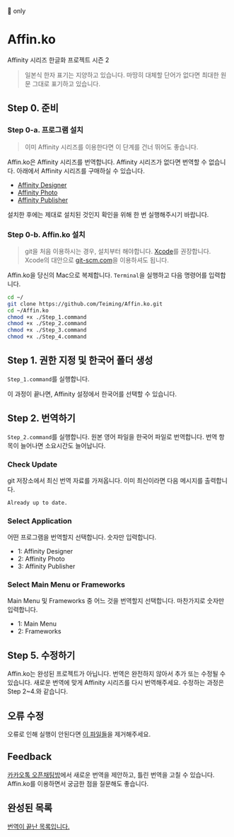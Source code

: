  only

# Affin.ko

Affinity 시리즈 한글화 프로젝트 시즌 2

> 일본식 한자 표기는 지양하고 있습니다.
> 마땅히 대체할 단어가 없다면 최대한 원문 그대로 표기하고 있습니다.

## Step 0. 준비

### Step 0-a. 프로그램 설치

> 이미 Affinity 시리즈를 이용한다면 이 단계를 건너 뛰어도 좋습니다.

Affin.ko은 Affinity 시리즈를 번역합니다. Affinity 시리즈가 없다면 번역할 수 없습니다. 아래에서 Affinity 시리즈를 구매하실 수 있습니다.

- [Affinity Designer](https://affinity.serif.com/designer)
- [Affinity Photo](https://affinity.serif.com/photo)
- [Affinity Publisher](https://affinity.serif.com/publisher)

설치한 후에는 제대로 설치된 것인지 확인을 위해 한 번 실행해주시기 바랍니다.

### Step 0-b. Affin.ko 설치

> git을 처음 이용하시는 경우, 설치부터 해야합니다. [Xcode](https://itunes.apple.com/app/xcode/id497799835)를 권장합니다. Xcode의 대안으로 [git-scm.com](https://git-scm.com)을 이용하셔도 됩니다.

Affin.ko을 당신의 Mac으로 복제합니다. `Terminal`을 실행하고 다음 명령어를 입력합니다.

```sh
cd ~/
git clone https://github.com/Teiming/Affin.ko.git
cd ~/Affin.ko
chmod +x ./Step_1.command
chmod +x ./Step_2.command
chmod +x ./Step_3.command
chmod +x ./Step_4.command
```

## Step 1. 권한 지정 및 한국어 폴더 생성

`Step_1.command`를 실행합니다.

이 과정이 끝나면, Affinity 설정에서 한국어를 선택할 수 있습니다.

## Step 2. 번역하기

`Step_2.command`를 실행합니다.
원본 영어 파일을 한국어 파일로 번역합니다. 번역 항목이 늘어나면 소요시간도 늘어납니다.

### Check Update

git 저장소에서 최신 번역 자료를 가져옵니다. 이미 최신이라면 다음 메시지를 출력합니다.

```sh
Already up to date.
```

### Select Application

어떤 프로그램을 번역할지 선택합니다. 숫자만 입력합니다.

- 1: Affinity Designer
- 2: Affinity Photo
- 3: Affinity Publisher

### Select Main Menu or Frameworks

Main Menu 및 Frameworks 중 어느 것을 번역할지 선택합니다. 마찬가지로 숫자만 입력합니다.

- 1: Main Menu
- 2: Frameworks

## Step 5. 수정하기

Affin.ko는 완성된 프로젝트가 아닙니다. 번역은 완전하지 않아서 추가 또는 수정될 수 있습니다. 새로운 번역에 맞게 Affinity 시리즈를 다시 번역해주세요. 수정하는 과정은 Step 2~4.와 같습니다.

## 오류 수정

오류로 인해 실행이 안된다면 [이 파일들](/delete.md)을 제거해주세요.

## Feedback

[카카오톡 오픈채팅방](https://open.kakao.com/o/gmcERP6)에서 새로운 번역을 제안하고, 틀린 번역을 고칠 수 있습니다. Affin.ko를 이용하면서 궁금한 점을 질문해도 좋습니다.

## 완성된 목록

[번역이 끝난 목록입니다.](./Complete.md)
